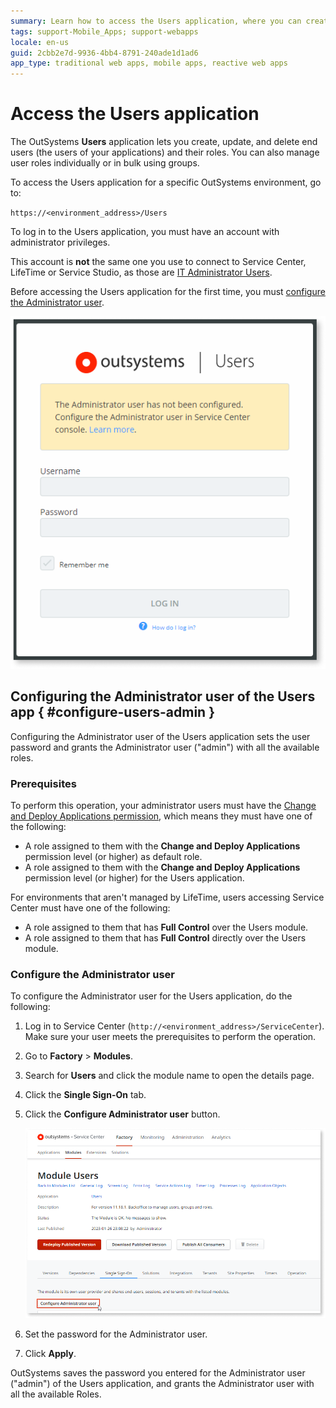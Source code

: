 ```yaml
---
summary: Learn how to access the Users application, where you can create, update, and delete end users (users of your applications) and their roles.
tags: support-Mobile_Apps; support-webapps
locale: en-us
guid: 2cbb2e7d-9936-4bb4-8791-240ade1d1ad6
app_type: traditional web apps, mobile apps, reactive web apps
---
```


# Access the Users application


The OutSystems **Users** application lets you create, update, and delete end users (the users of your applications) and their roles. You can also manage user roles individually or in bulk using groups.

To access the Users application for a specific OutSystems environment, go to:

`https://<environment_address>/Users`

To log in to the Users application, you must have an account with administrator privileges.

<div class="info" markdown="1">

This account is **not** the same one you use to connect to Service Center, LifeTime or Service Studio, as those are [IT Administrator Users](../../../managing-the-applications-lifecycle/manage-it-teams/intro.md).

</div>

Before accessing the Users application for the first time, you must [configure the Administrator user](#configure-users-admin).

![Users app login screen before configuring the Administrator user](images/users-first-login-usr.png)

## Configuring the Administrator user of the Users app { #configure-users-admin }

Configuring the Administrator user of the Users application sets the user password and grants the Administrator user ("admin") with all the available roles.

### Prerequisites

To perform this operation, your administrator users must have the [Change and Deploy Applications permission](../../../managing-the-applications-lifecycle/manage-it-teams/about-permission-levels.md#env-permission-levels), which means they must have one of the following:

* A role assigned to them with the **Change and Deploy Applications** permission level (or higher) as default role.
* A role assigned to them with the **Change and Deploy Applications** permission level (or higher) for the Users application.

For environments that aren't managed by LifeTime, users accessing Service Center must have one of the following:

* A role assigned to them that has **Full Control** over the Users module.
* A role assigned to them that has  **Full Control** directly over the Users module.

### Configure the Administrator user

To configure the Administrator user for the Users application, do the following:

1. Log in to Service Center (`http://<environment_address>/ServiceCenter`). Make sure your user meets the prerequisites to perform the operation.

1. Go to **Factory** > **Modules**.

1. Search for **Users** and click the module name to open the details page.

1. Click the **Single Sign-On** tab.

1. Click the **Configure Administrator user** button.

    ![Configure the Administrator user of the Users application](images/users-configure-admin-sc.png)

1. Set the password for the Administrator user.

1. Click **Apply**.

OutSystems saves the password you entered for the Administrator user ("admin") of the Users application, and grants the Administrator user with all the available Roles.
